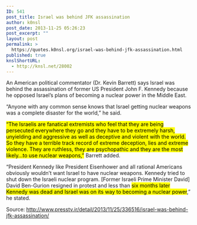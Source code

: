 ```yaml
---
ID: 541
post_title: Israel was behind JFK assassination
author: k0nsl
post_date: 2013-11-25 05:26:23
post_excerpt: ""
layout: post
permalink: >
  https://quotes.k0nsl.org/israel-was-behind-jfk-assassination.html
published: true
knslShortURL:
  - http://knsl.net/28002
---
```

An American political commentator (Dr. Kevin Barrett) says Israel was behind the assassination of former US President John F. Kennedy because he opposed Israel’s plans of becoming a nuclear power in the Middle East.

“Anyone with any common sense knows that Israel getting nuclear weapons was a complete disaster for the world,” he said.

<mark>“The Israelis are fanatical extremists who feel that they are being persecuted everywhere they go and they have to be extremely harsh, unyielding and aggressive as well as deceptive and violent with the world. So they have a terrible track record of extreme deception, lies and extreme violence. They are ruthless, they are psychopathic and they are the most likely…to use nuclear weapons,”</mark> Barrett added.

“President Kennedy like President Eisenhower and all rational Americans obviously wouldn’t want Israel to have nuclear weapons. Kennedy tried to shut down the Israeli nuclear program. [Former Israeli Prime Minister David] David Ben-Gurion resigned in protest and less than <mark>six months later Kennedy was dead and Israel was on its way to becoming a nuclear power</mark>,” he stated.

Source: http://www.presstv.ir/detail/2013/11/25/336516/israel-was-behind-jfk-assassination/